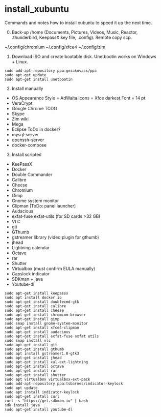 # install_xubuntu
Commands and notes how to install xubuntu to speed it up the next time.

0. Back-up /home (Documents, Pictures, Videos, Music, Reactor, .thunderbird, KeepassX key file, .config). Remote copy scp.

~/.config/chromium
~/.config/xfce4
~/.config/zim

1. Download ISO and create bootable disk. Unetbootin works on Windows + Linux.
```
sudo add-apt-repository ppa:gezakovacs/ppa
sudo apt-get update
sudo apt-get install unetbootin
```
2. Install manually
- OS
Appearance
Style = AdWaita
Icons = Xfce darkest
Font = 14 pt
- VeraCrypt
- Google Chrome
TODO
- Skype
- Zim wiki
- Mega
- Eclipse
ToDo in docker?
- mysql-server
- openssh-server
- docker-compose

3. Install scripted
- KeePassX
- Docker
- Double Commander
- Calibre
- Cheese
- Chromium
- Gimp
- Gnome system monitor
- Clipman (ToDo: panel launcher)
- Audacious
- exfat-fuse exfat-utils (for SD cards >32 GB)
- VLC
- git
- GThumb
- gstreamer library (video plugin for gthumb)
- jhead
- Lightning calendar
- Octave
- rar
- Shutter
- Virtualbox (must confirm EULA manually)
- Capslock indicator
- SDKman + java
- Youtube-dl
```
sudo apt-get install keepassx
sudo apt install docker.io
sudo apt-get install doublecmd-gtk
sudo apt-get install calibre
sudo apt-get install cheese
sudo apt-get install chromium-browser
sudo apt-get install gimp
sudo snap install gnome-system-monitor
sudo apt-get install xfce4-clipman
sudo apt-get install audacious
sudo apt-get install exfat-fuse exfat utils
sudo snap install vlc
sudo apt-get install git
sudo apt-get install gthumb
sudo apt install gstreamer1.0-gtk3
sudo apt-get install jhead
sudo apt-get install xul-ext-lightning
sudo apt-get install octave
sudo apt-get install rar
sudo apt-get install shutter
sudo apt virtualbox virtualbox-ext-pack
sudo add-apt-repository ppa:tsbarnes/indicator-keylock
sudo apt update
sudo apt install indicator-keylock
sudo apt-get install curl
curl -s "https://get.sdkman.io" | bash
sdk install java
sudo apt-get install youtube-dl
```

